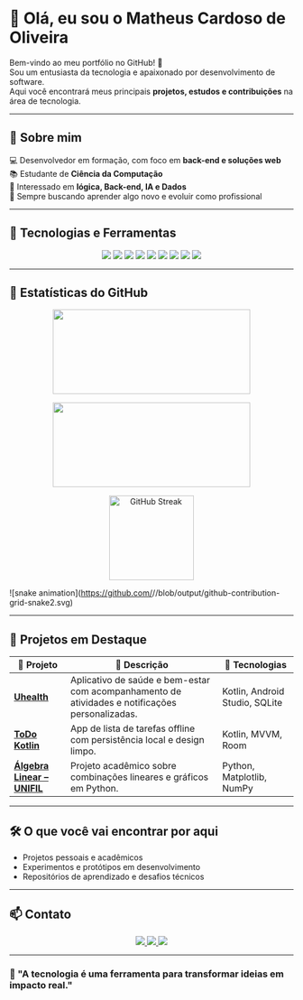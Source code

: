 <!-- 🎯 Modelo de README para Portfólio GitHub (Tema Dark) -->

# 👋 Olá, eu sou o Matheus Cardoso de Oliveira  

Bem-vindo ao meu portfólio no GitHub! 🚀  
Sou um entusiasta da tecnologia e apaixonado por desenvolvimento de software.  
Aqui você encontrará meus principais **projetos, estudos e contribuições** na área de tecnologia.  

---

## 💫 Sobre mim  

💻 Desenvolvedor em formação, com foco em **back-end e soluções web**  
📚 Estudante de **Ciência da Computação**  
🧠 Interessado em **lógica, Back-end, IA e Dados**  
🌱 Sempre buscando aprender algo novo e evoluir como profissional  

---

## 🚀 Tecnologias e Ferramentas  

<div align="center">

<img src="https://img.shields.io/badge/Java-ED8B00?style=for-the-badge&logo=openjdk&logoColor=white"/> 
<img src="https://img.shields.io/badge/Python-3776AB?style=for-the-badge&logo=python&logoColor=white"/> 
<img src="https://img.shields.io/badge/JavaScript-F7DF1E?style=for-the-badge&logo=javascript&logoColor=black"/> 
<img src="https://img.shields.io/badge/HTML5-E34F26?style=for-the-badge&logo=html5&logoColor=white"/> 
<img src="https://img.shields.io/badge/CSS3-1572B6?style=for-the-badge&logo=css3&logoColor=white"/> 
<img src="https://img.shields.io/badge/SQL-4479A1?style=for-the-badge&logo=sqlite&logoColor=white"/> 
<img src="https://img.shields.io/badge/Spring-6DB33F?style=for-the-badge&logo=spring&logoColor=white"/> 
<img src="https://img.shields.io/badge/PostgreSQL-316192?style=for-the-badge&logo=postgresql&logoColor=white"/> 
<img src="https://img.shields.io/badge/Bootstrap-7952B3?style=for-the-badge&logo=bootstrap&logoColor=white"/>  

</div>

---

## 🧩 Estatísticas do GitHub  

<div align="center" style="display: flex; justify-content: center; gap: 15px; flex-wrap: wrap;">
  <img height="150em" width="350" src="https://github-readme-stats.vercel.app/api?username=MathJoones&show_icons=true&theme=dracula&include_all_commits=true&count_private=true"/>
  <img height="150em" width="350" src="https://github-readme-stats.vercel.app/api/top-langs/?username=MathJoones&layout=compact&langs_count=8&theme=dracula"/>
  <img height="150em" src="https://streak-stats.demolab.com?user=MathJoones&theme=dracula&hide_border=true" alt="GitHub Streak"/>
</div>

![snake animation](https://github.com/<seu user name>/<seu user name>/blob/output/github-contribution-grid-snake2.svg)




---

## 🧠 Projetos em Destaque  

| 💼 Projeto | 🚀 Descrição | 🧾 Tecnologias |
|------------|--------------|----------------|
| [**Uhealth**](https://github.com/MathJoones/Uhealth) | Aplicativo de saúde e bem-estar com acompanhamento de atividades e notificações personalizadas. | Kotlin, Android Studio, SQLite |
| [**ToDo Kotlin**](https://github.com/MathJoones/ToDoApp) | App de lista de tarefas offline com persistência local e design limpo. | Kotlin, MVVM, Room |
| [**Álgebra Linear – UNIFIL**](https://github.com/MathJoones/AlgebraLinear) | Projeto acadêmico sobre combinações lineares e gráficos em Python. | Python, Matplotlib, NumPy |

---

## 🛠️ O que você vai encontrar por aqui  

- Projetos pessoais e acadêmicos  
- Experimentos e protótipos em desenvolvimento  
- Repositórios de aprendizado e desafios técnicos  

---

## 📫 Contato  

<p align="center">
  <a href="https://www.linkedin.com/in/matheus-cardoso-de-oliveira-3925211ab/" target="_blank">
    <img src="https://img.shields.io/badge/LinkedIn-0A66C2?style=for-the-badge&logo=linkedin&logoColor=white"/>
  </a>
  <a href="mailto:matheussoliveira14@hotmail.com">
    <img src="https://img.shields.io/badge/Outlook-0078D4?style=for-the-badge&logo=microsoftoutlook&logoColor=white"/>
  </a>
  <a href="https://wa.me/5541998485792">
    <img src="https://img.shields.io/badge/WhatsApp-25D366?style=for-the-badge&logo=whatsapp&logoColor=white"/>
  </a>
</p>

---

### 🧱 "A tecnologia é uma ferramenta para transformar ideias em impacto real."

